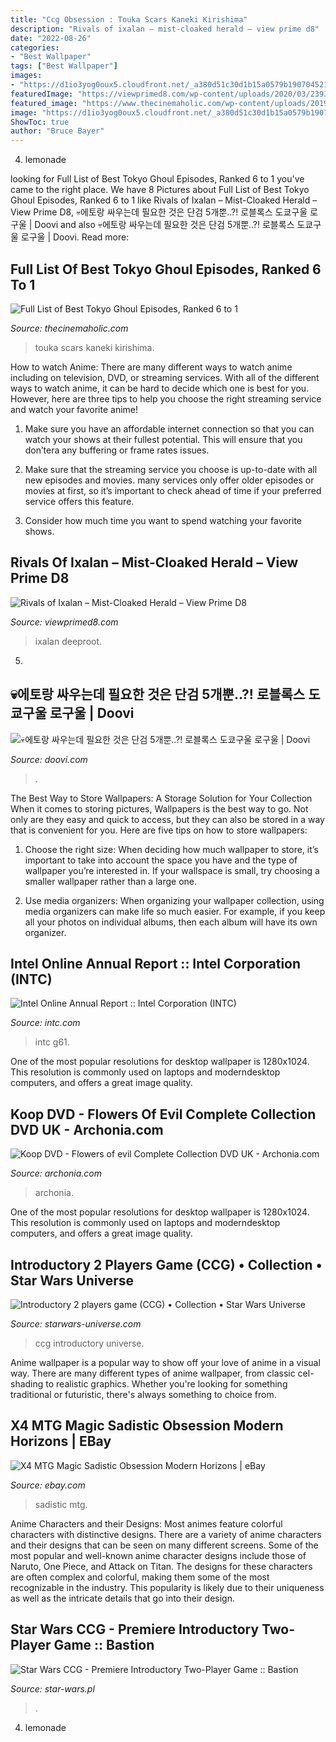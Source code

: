 ```yaml
---
title: "Ccg Obsession : Touka Scars Kaneki Kirishima"
description: "Rivals of ixalan – mist-cloaked herald – view prime d8"
date: "2022-08-26"
categories:
- "Best Wallpaper"
tags: ["Best Wallpaper"]
images:
- "https://d1io3yog0oux5.cloudfront.net/_a380d51c30d1b15a0579b1907045210d/intel/db/972/8589/image.jpg"
featuredImage: "https://viewprimed8.com/wp-content/uploads/2020/03/23938-5.jpg"
featured_image: "https://www.thecinemaholic.com/wp-content/uploads/2019/04/Season-1-Episode-5-Scars-768x432.jpg"
image: "https://d1io3yog0oux5.cloudfront.net/_a380d51c30d1b15a0579b1907045210d/intel/db/972/8589/image.jpg"
ShowToc: true
author: "Bruce Bayer"
---
```



4. lemonade 

	

		
looking for Full List of Best Tokyo Ghoul Episodes, Ranked 6 to 1 you've came to the right place. We have 8 Pictures about Full List of Best Tokyo Ghoul Episodes, Ranked 6 to 1 like Rivals of Ixalan – Mist-Cloaked Herald – View Prime D8, 💀에토랑 싸우는데 필요한 것은 단검 5개뿐..?! 로블록스 도쿄구울 로구울 | Doovi and also 💀에토랑 싸우는데 필요한 것은 단검 5개뿐..?! 로블록스 도쿄구울 로구울 | Doovi. Read more:
		
    
## Full List Of Best Tokyo Ghoul Episodes, Ranked 6 To 1

<img loading=lazy src="https://www.thecinemaholic.com/wp-content/uploads/2019/04/Season-1-Episode-5-Scars-768x432.jpg" onerror="this.onerror=null;this.src='https://tse3.mm.bing.net/th?id=OIP.y8B8m2yqf_rLkW1hcgLskgHaEK&amp;pid=15.1';" alt="Full List of Best Tokyo Ghoul Episodes, Ranked 6 to 1">

_Source: thecinemaholic.com_

>touka scars kaneki kirishima. 

	

How to watch Anime: There are many different ways to watch anime including on television, DVD, or streaming services.
With all of the different ways to watch anime, it can be hard to decide which one is best for you. However, here are three tips to help you choose the right streaming service and watch your favorite anime!
1. Make sure you have an affordable internet connection so that you can watch your shows at their fullest potential. This will ensure that you don’tera any buffering or frame rates issues.

2. Make sure that the streaming service you choose is up-to-date with all new episodes and movies. many services only offer older episodes or movies at first, so it’s important to check ahead of time if your preferred service offers this feature.

3. Consider how much time you want to spend watching your favorite shows.

    
## Rivals Of Ixalan – Mist-Cloaked Herald – View Prime D8

<img loading=lazy src="https://viewprimed8.com/wp-content/uploads/2020/03/23938-5.jpg" onerror="this.onerror=null;this.src='https://tse4.mm.bing.net/th?id=OIP.cHkNxKU-ysA_LxiWf0kC8wAAAA&amp;pid=15.1';" alt="Rivals of Ixalan – Mist-Cloaked Herald – View Prime D8">

_Source: viewprimed8.com_

>ixalan deeproot. 

	

5.

    
## 💀에토랑 싸우는데 필요한 것은 단검 5개뿐..?! 로블록스 도쿄구울 로구울 | Doovi

<img loading=lazy src="https://i.ytimg.com/vi/Bugv3qvlNIE/mqdefault.jpg" onerror="this.onerror=null;this.src='https://tse2.mm.bing.net/th?id=OIP._pNviwIoNnQ783lmTqouQQAAAA&amp;pid=15.1';" alt="💀에토랑 싸우는데 필요한 것은 단검 5개뿐..?! 로블록스 도쿄구울 로구울 | Doovi">

_Source: doovi.com_

>. 

	

The Best Way to Store Wallpapers: A Storage Solution for Your Collection
When it comes to storing pictures, Wallpapers is the best way to go. Not only are they easy and quick to access, but they can also be stored in a way that is convenient for you. Here are five tips on how to store wallpapers:
1) Choose the right size: When deciding how much wallpaper to store, it’s important to take into account the space you have and the type of wallpaper you’re interested in. If your wallspace is small, try choosing a smaller wallpaper rather than a large one.

2) Use media organizers: When organizing your wallpaper collection, using media organizers can make life so much easier. For example, if you keep all your photos on individual albums, then each album will have its own organizer.

    
## Intel Online Annual Report :: Intel Corporation (INTC)

<img loading=lazy src="https://d1io3yog0oux5.cloudfront.net/_a380d51c30d1b15a0579b1907045210d/intel/db/972/8589/image.jpg" onerror="this.onerror=null;this.src='https://tse1.mm.bing.net/th?id=OIP.QYZLm19gBoiMOK_bf0n3IAHaEH&amp;pid=15.1';" alt="Intel Online Annual Report :: Intel Corporation (INTC)">

_Source: intc.com_

>intc g61. 

	

One of the most popular resolutions for desktop wallpaper is 1280x1024. This resolution is commonly used on laptops and moderndesktop computers, and offers a great image quality.

    
## Koop DVD - Flowers Of Evil Complete Collection DVD UK - Archonia.com

<img loading=lazy src="https://cdn.archonia.com/images/1-51418003-1-1-original1/flowers-of-evil-complete-collection-dvd-uk.jpg" onerror="this.onerror=null;this.src='https://tse3.mm.bing.net/th?id=OIP.r2JwJ69EYJBkWf0daRsVRgHaE8&amp;pid=15.1';" alt="Koop DVD - Flowers of evil Complete Collection DVD UK - Archonia.com">

_Source: archonia.com_

>archonia. 

	

One of the most popular resolutions for desktop wallpaper is 1280x1024. This resolution is commonly used on laptops and moderndesktop computers, and offers a great image quality.

    
## Introductory 2 Players Game (CCG) • Collection • Star Wars Universe

<img loading=lazy src="https://www.starwars-universe.com/images/multimedia/Images/CCG - TCG/CCG/Star_Wars_CCG/02-introductory_2_players/light side/death star level 6 corshaft.gif" onerror="this.onerror=null;this.src='https://tse1.mm.bing.net/th?id=OIP.2RaxWi_pDFeRZn9blOvn3gHaFX&amp;pid=15.1';" alt="Introductory 2 players game (CCG) • Collection • Star Wars Universe">

_Source: starwars-universe.com_

>ccg introductory universe. 

	

Anime wallpaper is a popular way to show off your love of anime in a visual way. There are many different types of anime wallpaper, from classic cel-shading to realistic graphics. Whether you're looking for something traditional or futuristic, there's always something to choice from.

    
## X4 MTG Magic Sadistic Obsession Modern Horizons | EBay

<img loading=lazy src="https://i.ebayimg.com/images/g/TGAAAOSwtYddEFeV/s-l640.jpg" onerror="this.onerror=null;this.src='https://tse3.mm.bing.net/th?id=OIP.1n_DxsYSQDWso98x0YQMsgHaJ4&amp;pid=15.1';" alt="X4 MTG Magic Sadistic Obsession Modern Horizons | eBay">

_Source: ebay.com_

>sadistic mtg. 

	

Anime Characters and their Designs: Most animes feature colorful characters with distinctive designs.
There are a variety of anime characters and their designs that can be seen on many different screens. Some of the most popular and well-known anime character designs include those of Naruto, One Piece, and Attack on Titan. The designs for these characters are often complex and colorful, making them some of the most recognizable in the industry. This popularity is likely due to their uniqueness as well as the intricate details that go into their design.

    
## Star Wars CCG - Premiere Introductory Two-Player Game :: Bastion

<img loading=lazy src="https://star-wars.pl/grafika/2009/lip/swccg-premiere-2-player_2.jpg" onerror="this.onerror=null;this.src='https://tse2.mm.bing.net/th?id=OIP.kwlVPJchWbXWNyMzAU-M3wHaFc&amp;pid=15.1';" alt="Star Wars CCG - Premiere Introductory Two-Player Game :: Bastion">

_Source: star-wars.pl_

>. 

	

4. lemonade 

